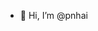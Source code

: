 - 👋 Hi, I’m @pnhai


<!---
pnhai/pnhai is a ✨ special ✨ repository because its `README.md` (this file) appears on your GitHub profile.
You can click the Preview link to take a look at your changes.
--->
